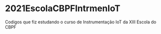 # 2021EscolaCBPFIntrmenIoT
 Codigos que fiz estudando o curso de Instrumentação IoT da XIII Escola do CBPF
